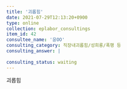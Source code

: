 ```yaml
---
title: '괴롭힘'
date: 2021-07-29T12:13:20+0900
type: online
collection: eplabor_consultings
item_id: 42
consultee_name: '윤OO'
consulting_category: 직장내괴롭힘/성희롱/폭행 등
consulting_answer: |
    
consulting_status: waiting
---
```


괴롭힘
